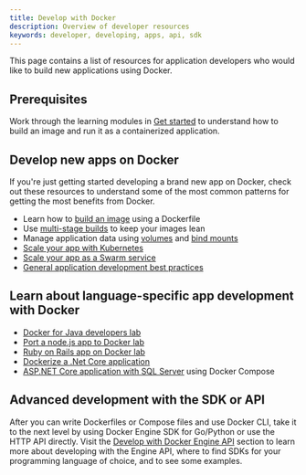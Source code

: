 ```yaml
---
title: Develop with Docker
description: Overview of developer resources
keywords: developer, developing, apps, api, sdk
---
```


This page contains a list of resources for application developers who would like to build new applications using Docker.

## Prerequisites

Work through the learning modules in [Get started](../get-started/_index.md) to understand how to build an image and run it as a containerized application.

## Develop new apps on Docker

If you're just getting started developing a brand new app on Docker, check out
these resources to understand some of the most common patterns for getting the
most benefits from Docker.

- Learn how to [build an image](../engine/reference/builder.md) using a Dockerfile
- Use [multi-stage builds](../build/building/multi-stage.md) to keep your images lean
- Manage application data using [volumes](../storage/volumes.md) and [bind mounts](../storage/bind-mounts.md)
- [Scale your app with Kubernetes](../get-started/kube-deploy.md) 
- [Scale your app as a Swarm service](../get-started/swarm-deploy.md) 
- [General application development best practices](dev-best-practices.md)

## Learn about language-specific app development with Docker

- [Docker for Java developers lab](https://github.com/docker/labs/tree/master/developer-tools/java/) 
- [Port a node.js app to Docker lab](https://github.com/docker/labs/tree/master/developer-tools/nodejs/porting)
- [Ruby on Rails app on Docker lab](https://github.com/docker/labs/tree/master/developer-tools/ruby)
- [Dockerize a .Net Core application](../language/dotnet/_index.md)
- [ASP.NET Core application with SQL Server](https://github.com/docker/awesome-compose/tree/master/aspnet-mssql) using Docker Compose

## Advanced development with the SDK or API

After you can write Dockerfiles or Compose files and use Docker CLI, take it to
the next level by using Docker Engine SDK for Go/Python or use the HTTP API
directly. Visit the [Develop with Docker Engine API](../engine/api/_index.md)
section to learn more about developing with the Engine API, where to find SDKs
for your programming language of choice, and to see some examples.